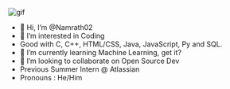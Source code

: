 

![gif](https://camo.githubusercontent.com/992babdffd8c74a1502de375fbdf7e4d54773242/68747470733a2f2f6d656469612e67697068792e636f6d2f6d656469612f53576f536b4e36447854737a71494b4571762f67697068792e676966)

- 👋 Hi, I’m @Namrath02
- 👀 I’m interested in Coding
- Good with C, C++, HTML/CSS, Java, JavaScript, Py and SQL.
- 🌱 I’m currently learning Machine Learning, get it? 
- 💞️ I’m looking to collaborate on Open Source Dev
- Previous Summer Intern @ Atlassian
- Pronouns : He/Him

<!---
Namrath02/Namrath02 is a ✨ special ✨ repository because its `README.md` (this file) appears on your GitHub profile.
You can click the Preview link to take a look at your changes.
--->
